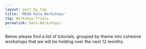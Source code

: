 ```yaml
---
layout: post_by_tag
title: 'NEON Data Workshops'
tag: Workshop-Trials
permalink: Data-Workshops/
---
```


Below please find a list of tutorials, grouped by theme into cohesive workshops that we will be holding over the next 12 months.